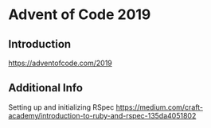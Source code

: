 # Advent of Code 2019

## Introduction
https://adventofcode.com/2019

## Additional Info
Setting up and initializing RSpec
https://medium.com/craft-academy/introduction-to-ruby-and-rspec-135da4051802
